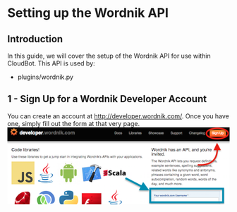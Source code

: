 # Setting up the Wordnik API

## Introduction
In this guide, we will cover the setup of the Wordnik API for use within CloudBot. This API is used by:
 - plugins/wordnik.py
 
## 1 - Sign Up for a Wordnik Developer Account
You can create an account at http://developer.wordnik.com/. Once you have one, simply fill out the form at that very page.
![Sign Up for an Account](img/wn_1.png?raw=true "Sign Up for an Account")
